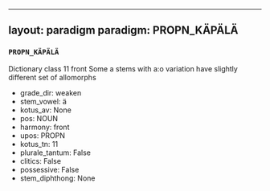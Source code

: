
---
layout: paradigm
paradigm: PROPN_KÄPÄLÄ
---
### ` PROPN_KÄPÄLÄ `

Dictionary class 11 front Some a stems with a:o variation have slightly different set of allomorphs
* grade_dir: weaken
* stem_vowel: ä
* kotus_av: None
* pos: NOUN
* harmony: front
* upos: PROPN
* kotus_tn: 11
* plurale_tantum: False
* clitics: False
* possessive: False
* stem_diphthong: None
